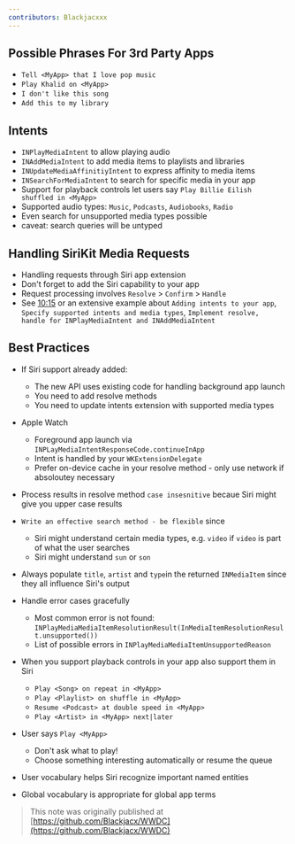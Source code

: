 ```yaml
---
contributors: Blackjacxxx
---
```



## Possible Phrases For 3rd Party Apps

- `Tell <MyApp> that I love pop music`
- `Play Khalid on <MyApp>` 
- `I don't like this song` 
- `Add this to my library`


## Intents

- `INPlayMediaIntent` to allow playing audio
- `INAddMediaIntent` to add media items to playlists and libraries
- `INUpdateMediaAffinitiyIntent` to express affinity to media items
- `INSearchForMediaIntent` to search for specific media in your app
- Support for playback controls let users say `Play Billie Eilish shuffled in <MyApp>`
- Supported audio types: `Music`, `Podcasts`, `Audiobooks`, `Radio`
- Even search for unsupported media types possible 
- caveat: search queries will be untyped


## Handling SiriKit Media Requests

- Handling requests through Siri app extension
- Don't forget to add the Siri capability to your app
- Request processing involves `Resolve` > `Confirm` > `Handle`
- See [10:15](https://developer.apple.com/videos/play/wwdc2019/207/?time=610) or an extensive example about `Adding intents to your app`, `Specify supported intents and media types`, `Implement resolve, handle for INPlayMediaIntent and INAddMediaIntent`


## Best Practices

- If Siri support already added:
  - The new API uses existing code for handling background app launch
  - You need to add resolve methods
  - You need to update intents extension with supported media types

- Apple Watch
  - Foreground app launch via `INPLayMediaIntentResponseCode.continueInApp`
  - Intent is handled by your `WKExtensionDelegate`
  - Prefer on-device cache in your resolve method - only use network if absoloutey necessary

- Process results in resolve method `case insesnitive` becaue Siri might give you upper case results
- `Write an effective search method - be flexible` since 
  - Siri might understand certain media types, e.g. `video` if `video` is part of what the user searches
  - Siri might understand `sun` or `son` 

- Always populate `title`, `artist` and `type`in the returned `INMediaItem` since they all influence Siri's output 
- Handle error cases gracefully
  - Most common error is not found: `INPlayMediaMediaItemResolutionResult(InMediaItemResolutionResult.unsupported())`
  - List of possible errors in `INPlayMediaMediaItemUnsupportedReason`

- When you support playback controls in your app also support them in Siri
  - `Play <Song> on repeat in <MyApp>`
  - `Play <Playlist> on shuffle in <MyApp>`
  - `Resume <Podcast> at double speed in <MyApp>`
  - `Play <Artist> in <MyApp> next|later`

- User says `Play <MyApp>`
  - Don't ask what to play!
  - Choose something interesting automatically or resume the queue

- User vocabulary helps Siri recognize important named entities
- Global vocabulary is appropriate for global app terms

> This note was originally published at [https://github.com/Blackjacx/WWDC](https://github.com/Blackjacx/WWDC)